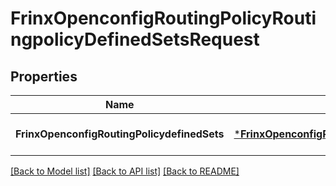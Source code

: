 # FrinxOpenconfigRoutingPolicyRoutingpolicyDefinedSetsRequest

## Properties
Name | Type | Description | Notes
------------ | ------------- | ------------- | -------------
**FrinxOpenconfigRoutingPolicydefinedSets** | [***FrinxOpenconfigRoutingPolicyRoutingpolicyDefinedSets**](frinx.openconfig.routing.policy.routingpolicy.DefinedSets.md) |  | [optional] [default to null]

[[Back to Model list]](../README.md#documentation-for-models) [[Back to API list]](../README.md#documentation-for-api-endpoints) [[Back to README]](../README.md)


